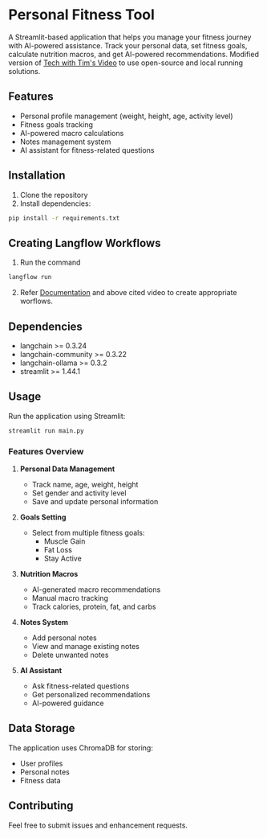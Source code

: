 # Personal Fitness Tool

A Streamlit-based application that helps you manage your fitness journey with AI-powered assistance. Track your personal data, set fitness goals, calculate nutrition macros, and get AI-powered recommendations. Modified version of [Tech with Tim's Video](https://www.youtube.com/watch?v=msLovKSj8Q0&t=2745s) to use open-source and local running solutions.

## Features

- Personal profile management (weight, height, age, activity level)
- Fitness goals tracking
- AI-powered macro calculations
- Notes management system
- AI assistant for fitness-related questions

## Installation

1. Clone the repository
2. Install dependencies:
```bash
pip install -r requirements.txt
```

## Creating Langflow Workflows

1. Run the command
```bash
langflow run
```
2. Refer [Documentation](https://docs.langflow.org/get-started-quickstart) and above cited video to create appropriate worflows.
## Dependencies

- langchain >= 0.3.24
- langchain-community >= 0.3.22
- langchain-ollama >= 0.3.2
- streamlit >= 1.44.1

## Usage

Run the application using Streamlit:

```bash
streamlit run main.py
```

### Features Overview

1. **Personal Data Management**
   - Track name, age, weight, height
   - Set gender and activity level
   - Save and update personal information

2. **Goals Setting**
   - Select from multiple fitness goals:
     - Muscle Gain
     - Fat Loss
     - Stay Active

3. **Nutrition Macros**
   - AI-generated macro recommendations
   - Manual macro tracking
   - Track calories, protein, fat, and carbs

4. **Notes System**
   - Add personal notes
   - View and manage existing notes
   - Delete unwanted notes

5. **AI Assistant**
   - Ask fitness-related questions
   - Get personalized recommendations
   - AI-powered guidance

## Data Storage

The application uses ChromaDB for storing:
- User profiles
- Personal notes
- Fitness data

## Contributing

Feel free to submit issues and enhancement requests.
